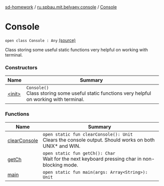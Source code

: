 [sd-homework](../../index.md) / [ru.spbau.mit.belyaev.console](../index.md) / [Console](.)

# Console

`open class Console : Any` [(source)](https://github.com/StasBel/sd-homework/blob/Roguelike/src/main/kotlin/ru/spbau/mit/belyaev/console/Console.java#L10)

Class storing some useful static functions very helpful on working with terminal.

### Constructors

| Name | Summary |
|---|---|
| [&lt;init&gt;](-init-.md) | `Console()`<br>Class storing some useful static functions very helpful on working with terminal. |

### Functions

| Name | Summary |
|---|---|
| [clearConsole](clear-console.md) | `open static fun clearConsole(): Unit`<br>Clears the console output. Should works on both UNIX* and WIN. |
| [getCh](get-ch.md) | `open static fun getCh(): Char`<br>Wait for the next keyboard pressing char in non-blocking mode. |
| [main](main.md) | `open static fun main(args: Array<String>): Unit` |
